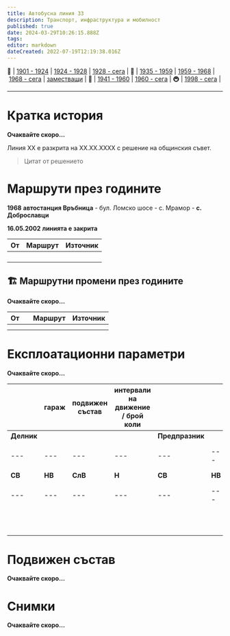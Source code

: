 ```yaml
---
title: Автобусна линия 33
description: Транспорт, инфраструктура и мобилност
published: true
date: 2024-03-29T10:26:15.888Z
tags: 
editor: markdown
dateCreated: 2022-07-19T12:19:38.016Z
---
```


🚋 | [1901 - 1924](/bg/public-transport/tram-routes-1901-1924) | [1924 - 1928](/bg/public-transport/tram-routes-1924-1928) | [1928 - сега](/bg/public-transport/tram-routes-1928-sega) | 🚌 | [1935 - 1959](/bg/public-transport/bus-routes-1935-1959) | [1959 - 1968](/bg/public-transport/bus-routes-1959-1968) | [1968 - сега](/bg/public-transport/bus-routes-1968-sega) | [заместващи](/bg/public-transport/bus-routes-replacement-services) | 🚎 | [1941 - 1960](/bg/public-transport/trolleybus-routes-1941-1960) | [1960 - сега](/bg/public-transport/trolleybus-routes-1960-sega) | 🚇 | [1998 - сега](/bg/public-transport/metro-routes) |

---

# Кратка история

**Очаквайте скоро…**

Линия XX е разкрита на XX.XX.XXXX с решение на общинския съвет. 

> Цитат от решението

# Маршрути през годините

**1968** **автостанция Връбница** - бул. Ломско шосе - с. Мрамор - **с. Доброславци**

**16.05.2002** **линията е закрита**

| От  | Маршрут | Източник |
| --- | --- | --- |
|     |     |     |
|     |     |     |
|     |     |     |
|     |     |     |

## 🏗️ Маршрутни промени през годините

**Очаквайте скоро…**

| **От** |     | **Маршрут** | **Източник** |
| --- | --- | --- | --- |
|     |     |     |     |
|     |     |     |     |

# Експлоатационни параметри

**Очаквайте скоро…**

|     | гараж | подвижен  <br>състав | **интервали на движение / брой коли** |     |     |     |     |     |     |     |     |     |     |     |
| --- | --- | --- | --- | --- | --- | --- | --- | --- | --- | --- | --- | --- | --- | --- |
| **Делник** |     |     |     | **Предпразник** |     |     |     | **Празник** |     |     |     |
| --- | --- | --- | --- | --- | --- | --- | --- | --- | --- | --- | --- | --- | --- | --- |
| **СВ** | **НВ** | **СлВ** | **Н** | **СВ** | **НВ** | **СлВ** | **Н** | **СВ** | **НВ** | **СлВ** | **Н** |
| --- | --- | --- | --- | --- | --- | --- | --- | --- | --- | --- | --- | --- | --- | --- |
|     |     |     |     |     |     |     |     |     |     |     |     |     |     |     |
|     |     |     |     |     |     |     |     |     |     |     |     |
|     |     |     |     |     |     |     |     |     |     |     |     |     |     |     |
|     |     |     |     |     |     |     |     |     |     |     |     |
|     |     |     |     |     |     |     |     |     |     |     |     |     |     |     |
|     |     |     |     |     |     |     |     |     |     |     |     |
|     |     |     |     |     |     |     |     |     |     |     |     |     |     |     |
|     |     |     |     |     |     |     |     |     |     |     |     |
|     |     |     |     |     |     |     |     |     |     |     |     |     |     |     |
|     |     |     |     |     |     |     |     |     |     |     |     |

# **Подвижен състав**

**Очаквайте скоро…**

# Снимки

**Очаквайте скоро…**